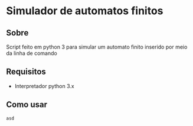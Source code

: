 # Simulador de automatos finitos
## Sobre
Script feito em python 3 para simular um automato finito inserido por meio da linha de comando
## Requisitos
- Interpretador python 3.x
## Como usar
<code type="bash">asd</code>
